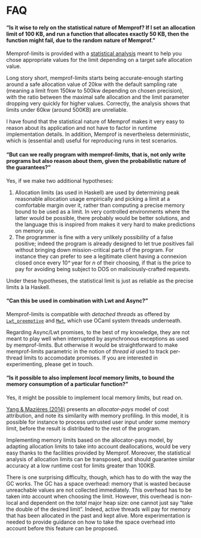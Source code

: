 # FAQ

#### “Is it wise to rely on the statistical nature of Memprof? If I set an allocation limit of 100 KB, and run a function that allocates exactly 50 KB, then the function might fail, due to the random nature of Memprof.”

Memprof-limits is provided with a [statistical
analysis](https://gitlab.com/gadmm/memprof-limits/-/blob/master/doc/statistical.md)
meant to help you chose appropriate values for the limit depending on
a target safe allocation value.

Long story short, memprof-limits starts being accurate-enough starting
around a safe allocation value of 20kw with the default sampling rate
(meaning a limit from 150kw to 500kw depending on chosen precision),
with the ratio between the maximal safe allocation and the limit
parameter dropping very quickly for higher values. Correctly, the
analysis shows that limits under 60kw (around 500KB) are unreliable.

I have found that the statistical nature of Memprof makes it very easy
to reason about its application and not have to factor in runtime
implementation details. In addition, Memprof is nevertheless
deterministic, which is (essential and) useful for reproducing runs in
test scenarios.

#### “But can we really program with memprof-limits, that is, not only write programs but also reason about them, given the probabilistic nature of the guarantees?”

Yes, if we make two additional hypotheses:

1. Allocation limits (as used in Haskell) are used by determining peak
   reasonable allocation usage empirically and picking a limit at a
   comfortable margin over it, rather than computing a precise memory
   bound to be used as a limit. In very controlled environments where
   the latter would be possible, there probably would be better
   solutions, and the language this is inspired from makes it very
   hard to make predictions on memory use.
2. The programmer is fine with a very unlikely possibility of a false
   positive; indeed the program is already designed to let true
   positives fail without bringing down mission-critical parts of the
   program. For instance they can prefer to see a legitimate client
   having a connexion closed once every 10*ⁿ* year for *n* of their
   choosing, if that is the price to pay for avoiding being subject to
   DOS on maliciously-crafted requests.

Under these hypotheses, the statistical limit is just as reliable as
the precise limits à la Haskell.

#### “Can this be used in combination with Lwt and Async?”

Memprof-limits is compatible with _detached threads_ as offered by
[`Lwt_preemptive`](https://ocsigen.org/lwt/5.3.0/api/Lwt_preemptive)
and [`Mwt`](https://github.com/hcarty/mwt), which use OCaml system
threads underneath.

Regarding Async/Lwt promises, to the best of my knowledge, they are
not meant to play well when interrupted by asynchronous exceptions as
used by memprof-limits. But otherwise it would be straightforward to
make memprof-limits parametric in the notion of _thread id_ used to
track per-thread limits to accomodate promises. If you are interested
in experimenting, please get in touch.

#### “Is it possible to also implement _local_ memory limits, to bound the memory consumption of a particular function?”

Yes, it might be possible to implement local memory limits, but read
on.

[Yang & Mazières
(2014)](https://dl.acm.org/doi/10.1145/2594291.2594341) presents an
_allocator-pays_ model of cost attribution, and note its similarity
with memory profiling. In this model, it is possible for instance to
process untrusted user input under some memory limit, before the
result is distributed to the rest of the program.

Implementing memory limits based on the allocator-pays model, by
adapting allocation limits to take into account deallocations, would
be very easy thanks to the facilities provided by Memprof. Moreover,
the statistical analysis of allocation limits can be transposed, and
should guarantee similar accuracy at a low runtime cost for limits
greater than 100KB.

There is one surprising difficulty, though, which has to do with the
way the GC works. The GC has a space overhead: memory that is wasted
because unreachable values are not collected immediately. This
overhead has to be taken into account when choosing the limit.
However, this overhead is non-local and dependent on the _total_ major
heap size: one cannot just say “take the double of the desired limit”.
Indeed, active threads will pay for memory that has been allocated in
the past and kept alive. More experimentation is needed to provide
guidance on how to take the space overhead into account before this
feature can be proposed.
